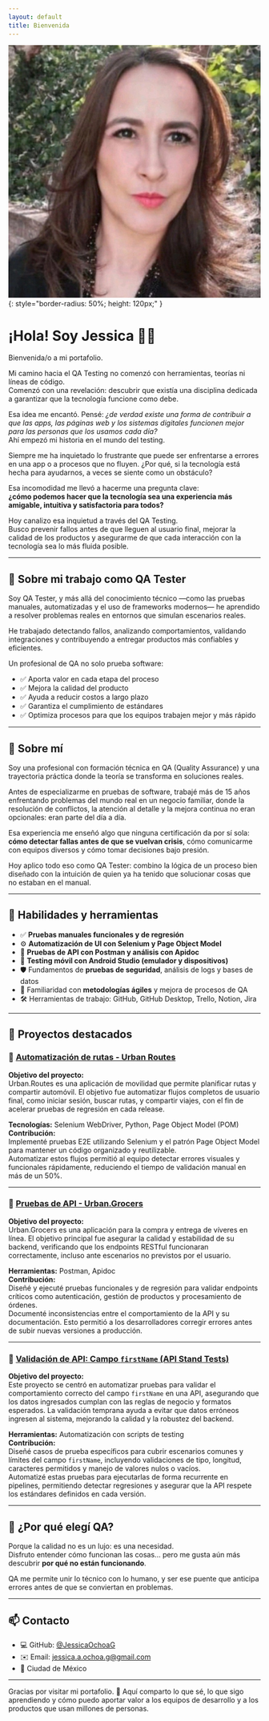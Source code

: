 ```yaml
---
layout: default
title: Bienvenida
---
```

![Mi Foto](/assets/images/foto-perfil.jpg){: style="border-radius: 50%; height: 120px;" }


# ¡Hola! Soy Jessica 👩‍💻

Bienvenida/o a mi portafolio.

Mi camino hacia el QA Testing no comenzó con herramientas, teorías ni líneas de código.  
Comenzó con una revelación: descubrir que existía una disciplina dedicada a garantizar que la tecnología funcione como debe.

Esa idea me encantó. Pensé: *¿de verdad existe una forma de contribuir a que las apps, las páginas web y los sistemas digitales funcionen mejor para las personas que los usamos cada día?*  
Ahí empezó mi historia en el mundo del testing.

Siempre me ha inquietado lo frustrante que puede ser enfrentarse a errores en una app o a procesos que no fluyen. ¿Por qué, si la tecnología está hecha para ayudarnos, a veces se siente como un obstáculo?

Esa incomodidad me llevó a hacerme una pregunta clave:  
**¿cómo podemos hacer que la tecnología sea una experiencia más amigable, intuitiva y satisfactoria para todos?**

Hoy canalizo esa inquietud a través del QA Testing.  
Busco prevenir fallos antes de que lleguen al usuario final, mejorar la calidad de los productos y asegurarme de que cada interacción con la tecnología sea lo más fluida posible.

---

## 🎯 Sobre mi trabajo como QA Tester

Soy QA Tester, y más allá del conocimiento técnico —como las pruebas manuales, automatizadas y el uso de frameworks modernos— he aprendido a resolver problemas reales en entornos que simulan escenarios reales.

He trabajado detectando fallos, analizando comportamientos, validando integraciones y contribuyendo a entregar productos más confiables y eficientes.

Un profesional de QA no solo prueba software:

- ✅ Aporta valor en cada etapa del proceso  
- ✅ Mejora la calidad del producto  
- ✅ Ayuda a reducir costos a largo plazo  
- ✅ Garantiza el cumplimiento de estándares  
- ✅ Optimiza procesos para que los equipos trabajen mejor y más rápido

---

## 💼 Sobre mí

Soy una profesional con formación técnica en QA (Quality Assurance) y una trayectoria práctica donde la teoría se transforma en soluciones reales.

Antes de especializarme en pruebas de software, trabajé más de 15 años enfrentando problemas del mundo real en un negocio familiar, donde la resolución de conflictos, la atención al detalle y la mejora continua no eran opcionales: eran parte del día a día.

Esa experiencia me enseñó algo que ninguna certificación da por sí sola: **cómo detectar fallas antes de que se vuelvan crisis**, cómo comunicarme con equipos diversos y cómo tomar decisiones bajo presión.

Hoy aplico todo eso como QA Tester: combino la lógica de un proceso bien diseñado con la intuición de quien ya ha tenido que solucionar cosas que no estaban en el manual.

---

## 🔧 Habilidades y herramientas

- ✅ **Pruebas manuales funcionales y de regresión**  
- ⚙️ **Automatización de UI con Selenium y Page Object Model**  
- 🔌 **Pruebas de API con Postman y análisis con Apidoc**  
- 📱 **Testing móvil con Android Studio (emulador y dispositivos)**  
- 🛡️ Fundamentos de **pruebas de seguridad**, análisis de logs y bases de datos  
- 🔁 Familiaridad con **metodologías ágiles** y mejora de procesos de QA  
- 🛠️ Herramientas de trabajo: GitHub, GitHub Desktop, Trello, Notion, Jira

---

## 🚀 Proyectos destacados

### 🔹 [Automatización de rutas - Urban Routes](https://github.com/JessicaOchoaG/qa-project-Urban-Routes-es)
**Objetivo del proyecto:**  
Urban.Routes es una aplicación de movilidad que permite planificar rutas y compartir automóvil. El objetivo fue automatizar flujos completos de usuario final, como iniciar sesión, buscar rutas, y compartir viajes, con el fin de acelerar pruebas de regresión en cada release.  

**Tecnologías:** Selenium WebDriver, Python, Page Object Model (POM)  
**Contribución:**  
Implementé pruebas E2E utilizando Selenium y el patrón Page Object Model para mantener un código organizado y reutilizable.  
Automatizar estos flujos permitió al equipo detectar errores visuales y funcionales rápidamente, reduciendo el tiempo de validación manual en más de un 50%.

---

### 🔹 [Pruebas de API - Urban.Grocers](https://github.com/JessicaOchoaG/qa-project-Urban-Grocers-app-es)
**Objetivo del proyecto:**  
Urban.Grocers es una aplicación para la compra y entrega de víveres en línea. El objetivo principal fue asegurar la calidad y estabilidad de su backend, verificando que los endpoints RESTful funcionaran correctamente, incluso ante escenarios no previstos por el usuario.  

**Herramientas:** Postman, Apidoc  
**Contribución:**  
Diseñé y ejecuté pruebas funcionales y de regresión para validar endpoints críticos como autenticación, gestión de productos y procesamiento de órdenes.  
Documenté inconsistencias entre el comportamiento de la API y su documentación. Esto permitió a los desarrolladores corregir errores antes de subir nuevas versiones a producción.

---

### 🔹 [Validación de API: Campo `firstName` (API Stand Tests)](https://github.com/JessicaOchoaG/api_stand_tests)
**Objetivo del proyecto:**  
Este proyecto se centró en automatizar pruebas para validar el comportamiento correcto del campo `firstName` en una API, asegurando que los datos ingresados cumplan con las reglas de negocio y formatos esperados. La validación temprana ayuda a evitar que datos erróneos ingresen al sistema, mejorando la calidad y la robustez del backend.  

**Herramientas:** Automatización con scripts de testing  
**Contribución:**  
Diseñé casos de prueba específicos para cubrir escenarios comunes y límites del campo `firstName`, incluyendo validaciones de tipo, longitud, caracteres permitidos y manejo de valores nulos o vacíos.  
Automatizé estas pruebas para ejecutarlas de forma recurrente en pipelines, permitiendo detectar regresiones y asegurar que la API respete los estándares definidos en cada versión. 

---

## 🧭 ¿Por qué elegí QA?

Porque la calidad no es un lujo: es una necesidad.  
Disfruto entender cómo funcionan las cosas... pero me gusta aún más descubrir **por qué no están funcionando**.

QA me permite unir lo técnico con lo humano, y ser ese puente que anticipa errores antes de que se conviertan en problemas.

---

## 📫 Contacto

- 💻 GitHub: [@JessicaOchoaG](https://github.com/JessicaOchoaG)
- ✉️ Email: jessica.a.ochoa.g@gmail.com
- 📍 Ciudad de México

---

Gracias por visitar mi portafolio.   🙌
Aquí comparto lo que sé, lo que sigo aprendiendo y cómo puedo aportar valor a los equipos de desarrollo y a los productos que usan millones de personas.

